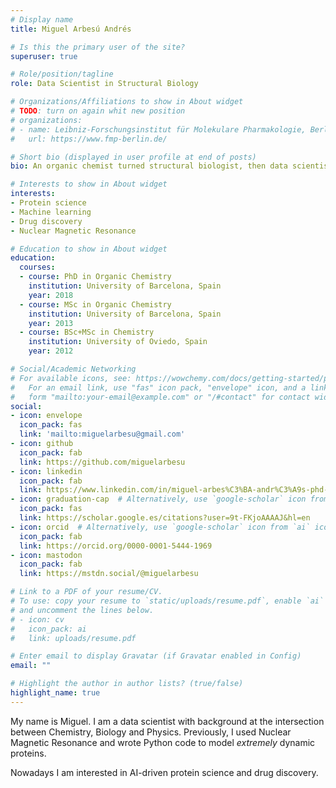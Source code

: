 ```yaml
---
# Display name
title: Miguel Arbesú Andrés

# Is this the primary user of the site?
superuser: true

# Role/position/tagline
role: Data Scientist in Structural Biology

# Organizations/Affiliations to show in About widget
# TODO: turn on again whit new position
# organizations:
# - name: Leibniz-Forschungsinstitut für Molekulare Pharmakologie, Berlin, Germany
#   url: https://www.fmp-berlin.de/

# Short bio (displayed in user profile at end of posts)
bio: An organic chemist turned structural biologist, then data scientist.

# Interests to show in About widget
interests:
- Protein science
- Machine learning
- Drug discovery
- Nuclear Magnetic Resonance

# Education to show in About widget
education:
  courses:
  - course: PhD in Organic Chemistry
    institution: University of Barcelona, Spain
    year: 2018
  - course: MSc in Organic Chemistry
    institution: University of Barcelona, Spain
    year: 2013
  - course: BSc+MSc in Chemistry
    institution: University of Oviedo, Spain
    year: 2012

# Social/Academic Networking
# For available icons, see: https://wowchemy.com/docs/getting-started/page-builder/#icons
#   For an email link, use "fas" icon pack, "envelope" icon, and a link in the
#   form "mailto:your-email@example.com" or "/#contact" for contact widget.
social:
- icon: envelope
  icon_pack: fas
  link: 'mailto:miguelarbesu@gmail.com'
- icon: github
  icon_pack: fab
  link: https://github.com/miguelarbesu
- icon: linkedin
  icon_pack: fab
  link: https://www.linkedin.com/in/miguel-arbes%C3%BA-andr%C3%A9s-phd-720404227/
- icon: graduation-cap  # Alternatively, use `google-scholar` icon from `ai` icon pack
  icon_pack: fas
  link: https://scholar.google.es/citations?user=9t-FKjoAAAAJ&hl=en
- icon: orcid  # Alternatively, use `google-scholar` icon from `ai` icon pack
  icon_pack: fab
  link: https://orcid.org/0000-0001-5444-1969
- icon: mastodon
  icon_pack: fab
  link: https://mstdn.social/@miguelarbesu

# Link to a PDF of your resume/CV.
# To use: copy your resume to `static/uploads/resume.pdf`, enable `ai` icons in `params.toml`, 
# and uncomment the lines below.
# - icon: cv
#   icon_pack: ai
#   link: uploads/resume.pdf

# Enter email to display Gravatar (if Gravatar enabled in Config)
email: ""

# Highlight the author in author lists? (true/false)
highlight_name: true
---
```


My name is Miguel. I am a data scientist with background at the intersection between Chemistry, Biology and Physics. Previously, I used Nuclear Magnetic Resonance and wrote Python code to model *extremely* dynamic proteins.

Nowadays I am interested in AI-driven protein science and drug discovery.

<!-- empty link to verify website on mastodon profile-->
<a rel="me" href="https://mstdn.social/@miguelarbesu"></a>

<!-- {{< icon name="download" pack="fas" >}} Download my {{< staticref "uploads/demo_resume.pdf" "newtab" >}}resumé{{< /staticref >}}. -->

